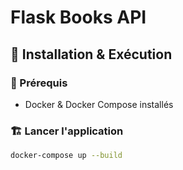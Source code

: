 # Flask Books API

## 🚀 Installation & Exécution

### 📌 Prérequis
- Docker & Docker Compose installés

### 🏗️ Lancer l'application
```bash
docker-compose up --build
